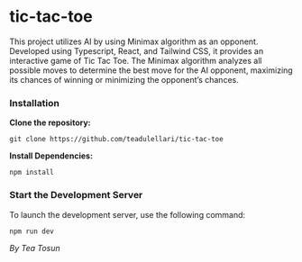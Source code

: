 # tic-tac-toe


This project utilizes AI by using Minimax algorithm as an opponent. Developed using Typescript, React, and
Tailwind CSS, it provides an interactive game of Tic Tac Toe. The Minimax algorithm analyzes all
possible moves to determine the best move for the AI opponent, maximizing its chances of winning or
minimizing the opponent’s chances.


### Installation

**Clone the repository:**

  
   `git clone https://github.com/teadulellari/tic-tac-toe`
   

**Install Dependencies:**

`npm install`


### Start the Development Server

To launch the development server, use the following command:

`npm run dev`


*By Tea Tosun*
